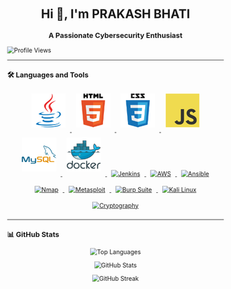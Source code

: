 <h1 align="center">Hi 👋, I'm PRAKASH BHATI</h1>
<h3 align="center">A Passionate Cybersecurity Enthusiast</h3>

<p align="left">
  <img src="https://komarev.com/ghpvc/?username=prakashbhati086&label=Profile%20views&color=0e75b6&style=flat" alt="Profile Views" />
</p>

---

### 🛠️ **Languages and Tools**

<div align="center">
  <a href="https://www.java.com" target="_blank" rel="noreferrer">
    <img src="https://raw.githubusercontent.com/devicons/devicon/master/icons/java/java-original.svg" alt="Java" width="80" height="80" style="margin: 10px;"/>
  </a>
  <a href="https://www.w3.org/html/" target="_blank" rel="noreferrer">
    <img src="https://raw.githubusercontent.com/devicons/devicon/master/icons/html5/html5-original-wordmark.svg" alt="HTML5" width="80" height="80" style="margin: 10px;"/>
  </a>
  <a href="https://www.w3schools.com/css/" target="_blank" rel="noreferrer">
    <img src="https://raw.githubusercontent.com/devicons/devicon/master/icons/css3/css3-original-wordmark.svg" alt="CSS3" width="80" height="80" style="margin: 10px;"/>
  </a>
  <a href="https://developer.mozilla.org/en-US/docs/Web/JavaScript" target="_blank" rel="noreferrer">
    <img src="https://raw.githubusercontent.com/devicons/devicon/master/icons/javascript/javascript-original.svg" alt="JavaScript" width="80" height="80" style="margin: 10px;"/>
  </a>
  <a href="https://www.mysql.com/" target="_blank" rel="noreferrer">
    <img src="https://raw.githubusercontent.com/devicons/devicon/master/icons/mysql/mysql-original-wordmark.svg" alt="MySQL" width="80" height="80" style="margin: 10px;"/>
  </a>
  <a href="https://www.docker.com/" target="_blank" rel="noreferrer">
    <img src="https://raw.githubusercontent.com/devicons/devicon/master/icons/docker/docker-original-wordmark.svg" alt="Docker" width="80" height="80" style="margin: 10px;"/>
  </a>
  <a href="https://www.jenkins.io/" target="_blank" rel="noreferrer">
    <img src="https://www.vectorlogo.zone/logos/jenkins/jenkins-icon.svg" alt="Jenkins" width="80" height="80" style="margin: 10px;"/>
  </a>
  <a href="https://aws.amazon.com/" target="_blank" rel="noreferrer">
    <img src="https://www.vectorlogo.zone/logos/amazon_aws/amazon_aws-icon.svg" alt="AWS" width="80" height="80" style="margin: 10px;"/>
  </a>
  <a href="https://www.ansible.com/" target="_blank" rel="noreferrer">
    <img src="https://www.vectorlogo.zone/logos/ansible/ansible-icon.svg" alt="Ansible" width="80" height="80" style="margin: 10px;"/>
  </a>

  <!-- Cybersecurity Tools -->
  <a href="https://nmap.org/" target="_blank" rel="noreferrer">
    <img src="https://upload.wikimedia.org/wikipedia/commons/thumb/2/23/Nmap_logo.svg/1200px-Nmap_logo.svg.png" alt="Nmap" width="80" height="80" style="margin: 10px;"/>
  </a>
  <a href="https://www.metasploit.com/" target="_blank" rel="noreferrer">
    <img src="https://www.metasploit.com/images/msf-logo.png" alt="Metasploit" width="80" height="80" style="margin: 10px;"/>
  </a>
  <a href="https://portswigger.net/burp" target="_blank" rel="noreferrer">
    <img src="https://www.portswigger.net/burp/images/logo.svg" alt="Burp Suite" width="80" height="80" style="margin: 10px;"/>
  </a>
  <a href="https://www.kali.org/" target="_blank" rel="noreferrer">
    <img src="https://upload.wikimedia.org/wikipedia/commons/thumb/d/d6/Kali_Linux_logo_2020.svg/1024px-Kali_Linux_logo_2020.svg.png" alt="Kali Linux" width="80" height="80" style="margin: 10px;"/>
  </a>
  <a href="https://cryptography.io/en/latest/" target="_blank" rel="noreferrer">
    <img src="https://cryptography.io/en/latest/_images/logo.png" alt="Cryptography" width="80" height="80" style="margin: 10px;"/>
  </a>
</div>

---

### 📊 **GitHub Stats**

<p align="center">
  <img src="https://github-readme-stats.vercel.app/api/top-langs?username=prakashbhati086&show_icons=true&locale=en&layout=compact" alt="Top Languages" />
</p>

<p align="center">
  <img src="https://github-readme-stats.vercel.app/api?username=prakashbhati086&show_icons=true&locale=en" alt="GitHub Stats" />
</p>

<p align="center">
  <img src="https://github-readme-streak-stats.herokuapp.com/?user=prakashbhati086&" alt="GitHub Streak" />
</p>
